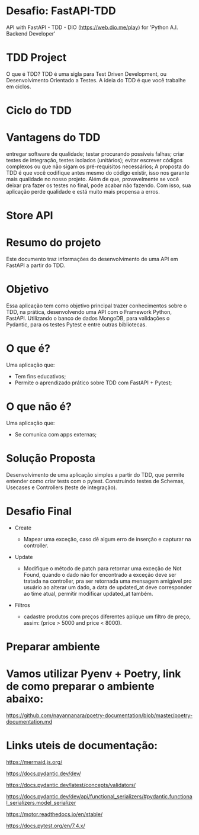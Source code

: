 # Desafio: FastAPI-TDD
API with FastAPI - TDD - DIO (https://web.dio.me/play) for 'Python A.I. Backend Developer'

# TDD Project
O que é TDD?
TDD é uma sigla para Test Driven Development, ou Desenvolvimento Orientado a Testes. A ideia do TDD é que você trabalhe em ciclos.

# Ciclo do TDD


# Vantagens do TDD
entregar software de qualidade;
testar procurando possíveis falhas;
criar testes de integração, testes isolados (unitários);
evitar escrever códigos complexos ou que não sigam os pré-requisitos necessários;
A proposta do TDD é que você codifique antes mesmo do código existir, isso nos garante mais qualidade no nosso projeto. Além de que, provavelmente se você deixar pra fazer os testes no final, pode acabar não fazendo. Com isso, sua aplicação perde qualidade e está muito mais propensa a erros.

# Store API
# Resumo do projeto
Este documento traz informações do desenvolvimento de uma API em FastAPI a partir do TDD.

# Objetivo
Essa aplicação tem como objetivo principal trazer conhecimentos sobre o TDD, na prática, desenvolvendo uma API com o Framework Python, FastAPI. Utilizando o banco de dados MongoDB, para validações o Pydantic, para os testes Pytest e entre outras bibliotecas.

# O que é?
Uma aplicação que:

- Tem fins educativos;
- Permite o aprendizado prático sobre TDD com FastAPI + Pytest;

# O que não é?
Uma aplicação que:

- Se comunica com apps externas;
  
# Solução Proposta
Desenvolvimento de uma aplicação simples a partir do TDD, que permite entender como criar tests com o pytest. Construindo testes de Schemas, Usecases e Controllers (teste de integração).

# Desafio Final
- Create
    - Mapear uma exceção, caso dê algum erro de inserção e capturar na controller.
      
- Update
    - Modifique o método de patch para retornar uma exceção de Not Found, quando o dado não for encontrado a exceção deve ser tratada na controller, pra ser retornada uma mensagem amigável pro usuário ao alterar um dado, a data de updated_at deve corresponder ao time atual, permitir modificar updated_at também.
      
- Filtros
    - cadastre produtos com preços diferentes aplique um filtro de preço, assim: (price > 5000 and price < 8000).

# Preparar ambiente

# Vamos utilizar Pyenv + Poetry, link de como preparar o ambiente abaixo:

https://github.com/nayannanara/poetry-documentation/blob/master/poetry-documentation.md

# Links uteis de documentação:

https://mermaid.js.org/

https://docs.pydantic.dev/dev/

https://docs.pydantic.dev/latest/concepts/validators/

https://docs.pydantic.dev/dev/api/functional_serializers/#pydantic.functional_serializers.model_serializer

https://motor.readthedocs.io/en/stable/

https://docs.pytest.org/en/7.4.x/

